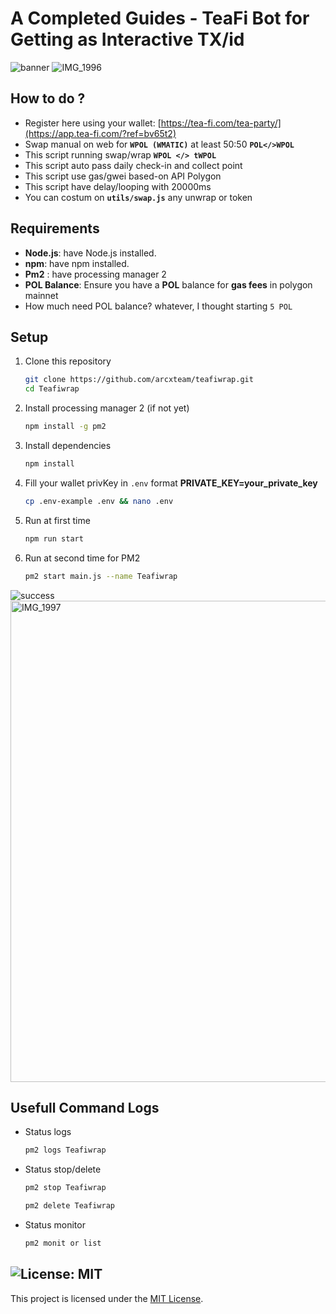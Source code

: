 # A Completed Guides - TeaFi Bot for Getting as Interactive TX/id 

![banner](image.png)
![IMG_1996](https://github.com/user-attachments/assets/9882ccf6-bbcc-4c96-a93e-a89b7c63021f)

## How to do ?

- Register here using your wallet: [https://tea-fi.com/tea-party/](https://app.tea-fi.com/?ref=bv65t2)
- Swap manual on web for **`WPOL (WMATIC)`** at least 50:50 **`POL</>WPOL`**
- This script running swap/wrap **`WPOL </> tWPOL`**
- This script auto pass daily check-in and collect point
- This script use gas/gwei based-on API Polygon
- This script have delay/looping with 20000ms
- You can costum on **`utils/swap.js`** any unwrap or token

## Requirements

- **Node.js**: have Node.js installed.
- **npm**: have npm installed.
- **Pm2** : have processing manager 2
- **POL Balance**: Ensure you have a **POL** balance for **gas fees** in polygon mainnet
- How much need POL balance? whatever, I thought starting `5 POL`

## Setup

1. Clone this repository
   ```bash
   git clone https://github.com/arcxteam/teafiwrap.git
   cd Teafiwrap
   ```
2. Install processing manager 2 (if not yet)
   ```bash
   npm install -g pm2
   ```
3. Install dependencies
   ```bash
   npm install
   ```
4. Fill your wallet privKey in `.env` format **PRIVATE_KEY=your_private_key**
    ```bash
    cp .env-example .env && nano .env
    ```
5. Run at first time
    ```bash
    npm run start
    ```
6.  Run at second time for PM2
    ```bash
    pm2 start main.js --name Teafiwrap
    ```

   ![success](image-1.png)
   <img src="https://github.com/user-attachments/assets/e03148c6-848a-4e83-bd38-941ca923bfc8" alt="IMG_1997" width="770"/>

## Usefull Command Logs

- Status logs
   ```bash
   pm2 logs Teafiwrap
   ```
- Status stop/delete
   ```bash
   pm2 stop Teafiwrap
   ```

   ```bash
   pm2 delete Teafiwrap
   ```
- Status monitor
   ```bash
   pm2 monit or list
   ```

## ![License: MIT](https://img.shields.io/badge/License-MIT-yellow.svg)

This project is licensed under the [MIT License](LICENSE).
